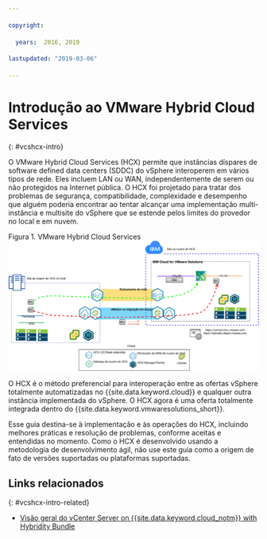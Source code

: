 ```yaml
---

copyright:

  years:  2016, 2019

lastupdated: "2019-03-06"

---
```


# Introdução ao VMware Hybrid Cloud Services
{: #vcshcx-intro}

O VMware Hybrid Cloud Services (HCX) permite que instâncias díspares de software defined data centers (SDDC) do vSphere interoperem em vários tipos de rede. Eles incluem LAN ou WAN, independentemente de serem ou não protegidos na Internet pública. O HCX foi projetado para tratar dos problemas de segurança, compatibilidade, complexidade e desempenho que alguém poderia encontrar ao tentar alcançar uma implementação multi-instância e multisite do vSphere que se estende pelos limites do provedor no local e em nuvem.

Figura 1. VMware Hybrid Cloud Services
![VMware Hybrid Cloud Services](vcshcx.svg)

O HCX é o método preferencial para interoperação entre as ofertas vSphere totalmente automatizadas no {{site.data.keyword.cloud}} e qualquer outra instância implementada do vSphere. O HCX agora é uma oferta totalmente integrada dentro do {{site.data.keyword.vmwaresolutions_short}}.

Esse guia destina-se à implementação e às operações do HCX, incluindo melhores práticas e resolução de problemas, conforme aceitas e entendidas no momento. Como o HCX é desenvolvido usando a metodologia de desenvolvimento ágil, não use este guia como a origem de fato de versões suportadas ou plataformas suportadas.

## Links relacionados
{: #vcshcx-intro-related}

* [Visão geral do vCenter Server on {{site.data.keyword.cloud_notm}} with Hybridity Bundle](/docs/services/vmwaresolutions/archiref/vcs?topic=vmware-solutions-vcs-hybridity-intro)   
